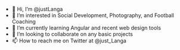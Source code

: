 - 👋 Hi, I’m @justLanga
- 👀 I’m interested in Social Development, Photography, and Football Coaching
- 🌱 I’m currently learning Angular and recent web design tools
- 💞️ I’m looking to collaborate on any basic projects
- 📫 How to reach me on Twitter at @just_Langa

<!---
justLanga/justLanga is a ✨ special ✨ repository because its `README.md` (this file) appears on your GitHub profile.
You can click the Preview link to take a look at your changes.
--->
